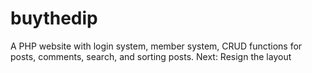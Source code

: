 # buythedip

A PHP website with login system, member system, CRUD functions for posts, comments, search, and sorting posts.
Next: Resign the layout
